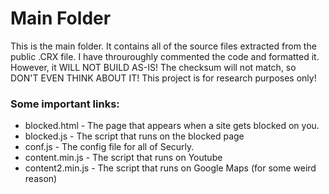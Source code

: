 # Main Folder
This is the main folder. It contains all of the source files extracted from the public .CRX file. I have throuroughly commented the code and formatted it. However, it WILL NOT BUILD AS-IS! The checksum will not match, so DON'T EVEN THINK ABOUT IT! This project is for research purposes only!

### Some important links:
 - blocked.html - The page that appears when a site gets blocked on you.
 - blocked.js - The script that runs on the blocked page
 - conf.js - The config file for all of Securly.
 - content.min.js - The script that runs on Youtube
 - content2.min.js - The script that runs on Google Maps (for some weird reason)